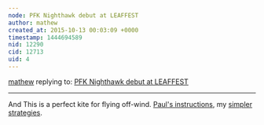 ```yaml
---
node: PFK Nighthawk debut at LEAFFEST
author: mathew
created_at: 2015-10-13 00:03:09 +0000
timestamp: 1444694589
nid: 12290
cid: 12713
uid: 4
---
```




[mathew](../profile/mathew) replying to: [PFK Nighthawk debut at LEAFFEST](../notes/cfastie/10-12-2015/pfk-nighthawk-debut-at-leaffest)

----
And This is a perfect kite for flying off-wind.  [Paul's instructions](/notes/mathew/2-1-2013/how-pauls-fishing-kites-flys-wind), my [simpler strategies](/notes/mathew/2-14-2013/flying-wind-dazzle-delta).